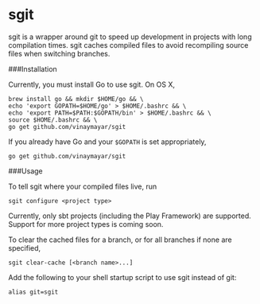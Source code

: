 sgit
=======

sgit is a wrapper around git to speed up development in projects with long compilation times.
sgit caches compiled files to avoid recompiling source files when switching branches.

###Installation

Currently, you must install Go to use sgit.  On OS X,

```
brew install go && mkdir $HOME/go && \
echo 'export GOPATH=$HOME/go' > $HOME/.bashrc && \
echo 'export PATH=$PATH:$GOPATH/bin' > $HOME/.bashrc && \
source $HOME/.bashrc && \
go get github.com/vinaymayar/sgit
```

If you already have Go and your `$GOPATH` is set appropriately,

```
go get github.com/vinaymayar/sgit
```

###Usage

To tell sgit where your compiled files live, run

```
sgit configure <project type>
```

Currently, only sbt projects (including the Play Framework) are supported.  Support for more project types is coming soon.

To clear the cached files for a branch, or for all branches if none are specified,

```
sgit clear-cache [<branch name>...]
```

Add the following to your shell startup script to use sgit instead of git:

```
alias git=sgit
```
